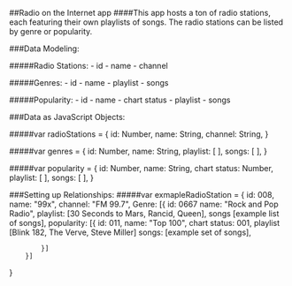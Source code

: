 ##Radio on the Internet app
####This app hosts a ton of radio stations, each featuring their own playlists of songs. The radio stations can be listed by genre or popularity.

###Data Modeling:

#####Radio Stations:
	- id
	- name
	- channel

#####Genres:
	- id
	- name
	- playlist
	- songs

#####Popularity:
	- id
	- name
	- chart status
	- playlist
	- songs

###Data as JavaScript Objects:

#####var radioStations = {
	id: Number,
	name: String,
	channel: String,
}

#####var genres = {
	id: Number,
	name: String,
	playlist: [ ],
	songs: [ ],
}

#####var popularity = {
	id: Number,
	name: String,
	chart status: Number,
	playlist: [ ],
	songs: [ ],
}

###Setting up Relationships:
#####var exmapleRadioStation = {
	id: 008,
	name: "99x",
	channel: "FM 99.7",
	Genre: [{
		id: 0667
		name: "Rock and Pop Radio",
		playlist: [30 Seconds to Mars, Rancid, Queen],
		songs [example list of songs],
		popularity: [{
			id: 011,
			name: "Top 100",
			chart status: 001,
			playlist [Blink 182, The Verve, Steve Miller]
			songs: [example set of songs],
			
			}]
		}]	
		
		
}


	

